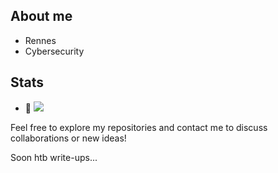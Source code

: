 ## About me

* Rennes
* Cybersecurity



## Stats


- 👀 ![](https://komarev.com/ghpvc/?username=TimotheeGrn)


Feel free to explore my repositories and contact me to discuss collaborations or new ideas!

Soon htb write-ups...
